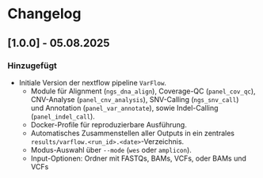 # Changelog

## [1.0.0] - 05.08.2025
### Hinzugefügt
- Initiale Version der nextflow pipeline `VarFlow`.
  - Module für Alignment (`ngs_dna_align`), Coverage-QC (`panel_cov_qc`),  
    CNV-Analyse (`panel_cnv_analysis`), SNV-Calling (`ngs_snv_call`)  
    und Annotation (`panel_var_annotate`), sowie Indel-Calling (`panel_indel_call`).  
  - Docker-Profile für reproduzierbare Ausführung.  
  - Automatisches Zusammenstellen aller Outputs in ein zentrales  
    `results/varflow.<run_id>.<date>`-Verzeichnis.
  - Modus-Auswahl über `--mode` (`wes` oder `amplicon`).
  - Input-Optionen: Ordner mit FASTQs, BAMs, VCFs, oder BAMs und VCFs